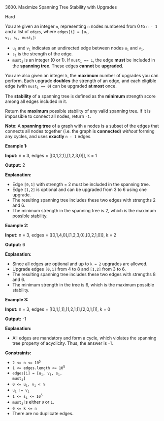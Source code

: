 3600\. Maximize Spanning Tree Stability with Upgrades

Hard

You are given an integer `n`, representing `n` nodes numbered from 0 to `n - 1` and a list of `edges`, where <code>edges[i] = [u<sub>i</sub>, v<sub>i</sub>, s<sub>i</sub>, must<sub>i</sub>]</code>:

*   <code>u<sub>i</sub></code> and <code>v<sub>i</sub></code> indicates an undirected edge between nodes <code>u<sub>i</sub></code> and <code>v<sub>i</sub></code>.
*   <code>s<sub>i</sub></code> is the strength of the edge.
*   <code>must<sub>i</sub></code> is an integer (0 or 1). If <code>must<sub>i</sub> == 1</code>, the edge **must** be included in the **spanning tree**. These edges **cannot** be **upgraded**.

You are also given an integer `k`, the **maximum** number of upgrades you can perform. Each upgrade **doubles** the strength of an edge, and each eligible edge (with <code>must<sub>i</sub> == 0</code>) can be upgraded **at most** once.

The **stability** of a spanning tree is defined as the **minimum** strength score among all edges included in it.

Return the **maximum** possible stability of any valid spanning tree. If it is impossible to connect all nodes, return `-1`.

**Note**: A **spanning tree** of a graph with `n` nodes is a subset of the edges that connects all nodes together (i.e. the graph is **connected**) _without_ forming any cycles, and uses **exactly** `n - 1` edges.

**Example 1:**

**Input:** n = 3, edges = [[0,1,2,1],[1,2,3,0]], k = 1

**Output:** 2

**Explanation:**

*   Edge `[0,1]` with strength = 2 must be included in the spanning tree.
*   Edge `[1,2]` is optional and can be upgraded from 3 to 6 using one upgrade.
*   The resulting spanning tree includes these two edges with strengths 2 and 6.
*   The minimum strength in the spanning tree is 2, which is the maximum possible stability.

**Example 2:**

**Input:** n = 3, edges = [[0,1,4,0],[1,2,3,0],[0,2,1,0]], k = 2

**Output:** 6

**Explanation:**

*   Since all edges are optional and up to `k = 2` upgrades are allowed.
*   Upgrade edges `[0,1]` from 4 to 8 and `[1,2]` from 3 to 6.
*   The resulting spanning tree includes these two edges with strengths 8 and 6.
*   The minimum strength in the tree is 6, which is the maximum possible stability.

**Example 3:**

**Input:** n = 3, edges = [[0,1,1,1],[1,2,1,1],[2,0,1,1]], k = 0

**Output:** \-1

**Explanation:**

*   All edges are mandatory and form a cycle, which violates the spanning tree property of acyclicity. Thus, the answer is -1.

**Constraints:**

*   <code>2 <= n <= 10<sup>5</sup></code>
*   <code>1 <= edges.length <= 10<sup>5</sup></code>
*   <code>edges[i] = [u<sub>i</sub>, v<sub>i</sub>, s<sub>i</sub>, must<sub>i</sub>]</code>
*   <code>0 <= u<sub>i</sub>, v<sub>i</sub> < n</code>
*   <code>u<sub>i</sub> != v<sub>i</sub></code>
*   <code>1 <= s<sub>i</sub> <= 10<sup>5</sup></code>
*   <code>must<sub>i</sub></code> is either `0` or `1`.
*   `0 <= k <= n`
*   There are no duplicate edges.